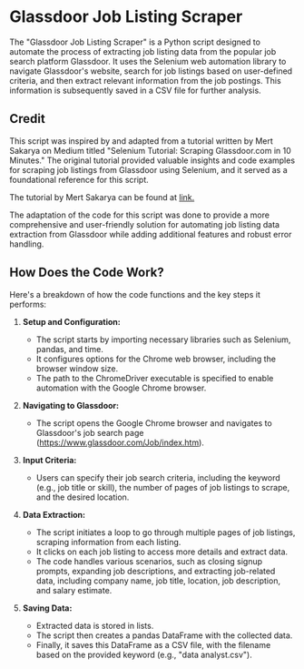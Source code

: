 # Glassdoor Job Listing Scraper

The "Glassdoor Job Listing Scraper" is a Python script designed to automate the process of extracting job listing data from the popular job search platform Glassdoor. It uses the Selenium web automation library to navigate Glassdoor's website, search for job listings based on user-defined criteria, and then extract relevant information from the job postings. This information is subsequently saved in a CSV file for further analysis.

## Credit
This script was inspired by and adapted from a tutorial written by Mert Sakarya on Medium titled "Selenium Tutorial: Scraping Glassdoor.com in 10 Minutes." The original tutorial provided valuable insights and code examples for scraping job listings from Glassdoor using Selenium, and it served as a foundational reference for this script.

The tutorial by Mert Sakarya can be found at [link.](https://mersakarya.medium.com/selenium-tutorial-scraping-glassdoor-com-in-10-minutes-3d0915c6d905)

The adaptation of the code for this script was done to provide a more comprehensive and user-friendly solution for automating job listing data extraction from Glassdoor while adding additional features and robust error handling.
## How Does the Code Work?

Here's a breakdown of how the code functions and the key steps it performs:

1. **Setup and Configuration:**
   - The script starts by importing necessary libraries such as Selenium, pandas, and time.
   - It configures options for the Chrome web browser, including the browser window size.
   - The path to the ChromeDriver executable is specified to enable automation with the Google Chrome browser.

2. **Navigating to Glassdoor:**
   - The script opens the Google Chrome browser and navigates to Glassdoor's job search page (https://www.glassdoor.com/Job/index.htm).

3. **Input Criteria:**
   - Users can specify their job search criteria, including the keyword (e.g., job title or skill), the number of pages of job listings to scrape, and the desired location.

4. **Data Extraction:**
   - The script initiates a loop to go through multiple pages of job listings, scraping information from each listing.
   - It clicks on each job listing to access more details and extract data.
   - The code handles various scenarios, such as closing signup prompts, expanding job descriptions, and extracting job-related data, including company name, job title, location, job description, and salary estimate.

5. **Saving Data:**
   - Extracted data is stored in lists.
   - The script then creates a pandas DataFrame with the collected data.
   - Finally, it saves this DataFrame as a CSV file, with the filename based on the provided keyword (e.g., "data analyst.csv").

